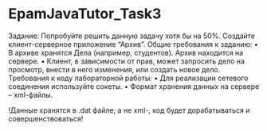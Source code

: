# EpamJavaTutor_Task3
Задание:
Попробуйте решить данную задачу хотя бы на 50%.
Создайте клиент-серверное приложение “Архив”.
Общие требования к заданию:
• В архиве хранятся Дела (например, студентов). Архив находится на сервере.
• Клиент, в зависимости от прав, может запросить дело на просмотр, внести в
него изменения, или создать новое дело.
Требования к коду лабораторной работы:
• Для реализации сетевого соединения используйте сокеты.
• Формат хранения данных на сервере – xml-файлы.

!Данные хранятся в .dat файле, а не xml-, код будет дорабатываться и совершенствоваться!
